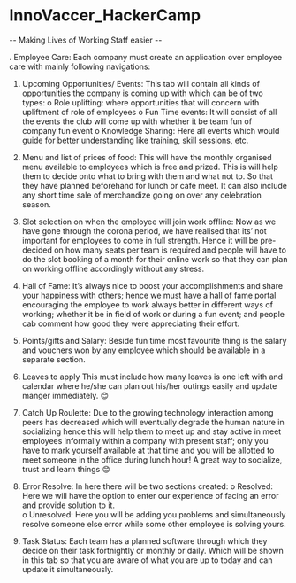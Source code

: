 # InnoVaccer_HackerCamp

-- Making Lives of Working Staff easier -- 


.  Employee Care:
Each company must create an application over employee care with mainly following navigations:
1.	Upcoming Opportunities/ Events: 
This tab will contain all kinds of opportunities the company is coming up with which can be of two types:
o	Role uplifting: where opportunities that will concern with upliftment of role of employees
o	Fun Time events: It will consist of all the events the club will come up with whether it be team fun of company fun event
o	Knowledge Sharing: Here all events which would guide for better understanding like training, skill sessions, etc. 

2.	Menu and list of prices of food: 
This will have the monthly organised menu available to employees which is free and prized. This is will help them to decide onto what to bring with them and what not to. So that they have planned beforehand for lunch or café meet.
It can also include any short time sale of merchandize going on over any celebration season.

3.	Slot selection on when the employee will join work offline: 
Now as we have gone through the corona period, we have realised that its’ not important for employees to come in full strength. Hence it will be pre-decided on how many seats per team is required and people will have to do the slot booking of a month for their online work so that they can plan on working offline accordingly without any stress.

4.	Hall of Fame:
It’s always nice to boost your accomplishments and share your happiness with others; hence we must have a hall of fame portal encouraging the employee to work always better in different ways of working; whether it be in field of work or during a fun event; and people cab comment how good they were appreciating their effort.  

5.	Points/gifts and Salary:
Beside fun time most favourite thing is the salary and vouchers won by any employee which should be available in a separate section.
6.	Leaves to apply
This must include how many leaves is one left with and calendar where he/she can plan out his/her outings easily and update manger immediately. 😊

7.	Catch Up Roulette:
Due to the growing technology interaction among peers has decreased which will eventually degrade the human nature in socializing hence this will help them to meet up and stay active in meet employees informally within a company with present staff; only you have to mark yourself available at that time and you will be allotted to meet someone in the office during lunch hour! A great way to socialize, trust and learn things 😊

8.	Error Resolve:
In here there will be two sections created:
o	Resolved: Here we will have the option to enter our experience of facing an error and provide solution to it.  
o	Unresolved: Here you will be adding you problems and simultaneously resolve someone else error while some other employee is solving yours.

9.	Task Status:
Each team has a planned software through which they decide on their task fortnightly or monthly or daily. Which will be shown in this tab so that you are aware of what you are up to today and can update it simultaneously.
